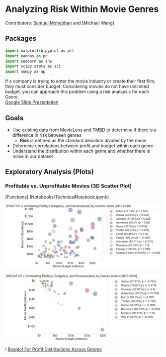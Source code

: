 # Analyzing Risk Within Movie Genres

Contributors: [Samuel Mohebban](https://github.com/HeeebsInc) and [Michael Wang]
## Packages 

```python 
import matplotlib.pyplot as plt
import pandas as pd 
import seaborn as sns
import scipy.stats as sci
import numpy as np
```

If a company is trying to enter the movie industry or create their first film, they must consider budget.  Considering movies do not have unlimited budget, you can approach this problem using a risk analaysis for each Genre.  
[Google Slide Presentation](https://docs.google.com/presentation/d/17Ba26seyYSHHLWh5TLBRsJbAz1YpsoQI2lYNyWAq4Ok/edit?usp=sharing)

## Goals


- Use existing data from [MovieLens](https://grouplens.org/datasets/movielens/) and [TMBD](https://www.kaggle.com/juzershakir/tmdb-movies-dataset) to determine if there is a difference in risk between genres
    - **Risk** is defined as the standard deviation divided by the mean
- Determine correlations between profit and budget within each genre
- Understand the distribution within each genre and whether there is noise in our dataset

## Exploratory Analysis (Plots)
### Profitable vs. Unprofitable Movies (3D Scatter Plot) 
[Functions] (Notebooks/TechnicalNotebook.ipynb)

![Scatterplot for profitable movies (budget/profit)](GitImages/scatter_profit_budget_revenue_POSITIVE[2015].png)






![Scaterplot for unprofitable movies (budget/profit)](GitImages/scatter_profit_budget_revenue_NEGATIVE[2015].png)

! [Boxplot For Profit Distributions Across Genres](GitImages/BoxPlot_genres_2010.png)


